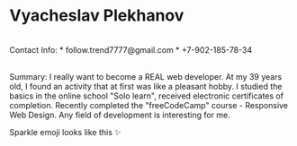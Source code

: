 # Vyacheslav Plekhanov
<br>
Contact Info:
* follow.trend7777@gmail.com
* +7-902-185-78-34
<br>
<br>


Summary:
I really want to become a REAL web developer. At my 39 years old, I found an activity that at first was like a pleasant hobby.
I studied the basics in the online school "Solo learn", received electronic certificates of completion.
Recently completed the "freeCodeCamp" course - Responsive Web Design.
Any field of development is interesting for me.
<br>

Sparkle emoji looks like this :sparkles:

